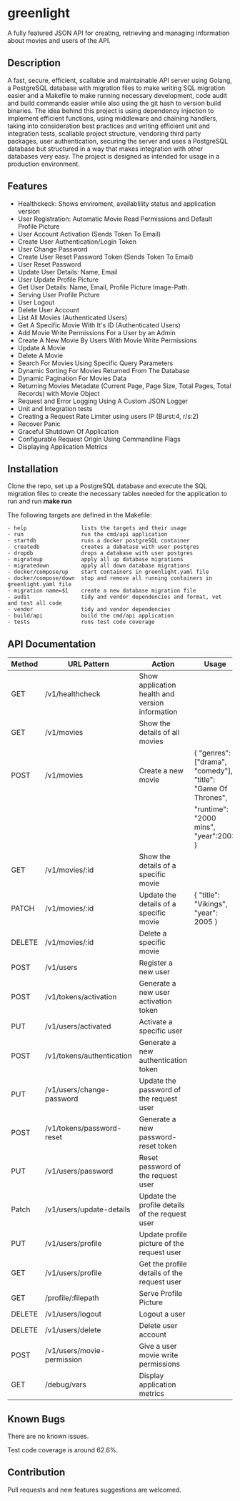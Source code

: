 # greenlight
A fully featured JSON API for creating, retrieving and managing information about movies and users of the API.

## Description
A fast, secure, efficient, scallable and maintainable API server using Golang, a PostgreSQL database with migration files to make writing SQL migration easier and a Makefile to make running necessary development, code audit and build commands easier while also using the git hash to version build binaries. The idea behind this project is using dependency injection to implement efficient functions, using middleware and chaining handlers, taking into consideration best practices and writing efficient unit and integration tests, scallable project structure, vendoring third party packages, user authentication, securing the server and uses a PostgreSQL database but structured in a way that makes integration with other databases very easy. The project is designed as intended for usage in a production environment.

## Features
* Healthckeck: Shows enviroment, availablility status and application version
* User Registration: Automatic Movie Read Permissions and Default Profile Picture
* User Account Activation (Sends Token To Email)
* Create User Authentication/Login Token
* User Change Password
* Create User Reset Password Token (Sends Token To Email)
* User Reset Password
* Update User Details: Name, Email
* User Update Profile Picture
* Get User Details: Name, Email, Profile Picture Image-Path.
* Serving User Profile Picture
* User Logout
* Delete User Account
* List All Movies (Authenticated Users)
* Get A Specific Movie With It's ID (Authenticated Users)
* Add Movie Write Permissions For a User by an Admin
* Create A New Movie By Users With Movie Write Permissions
* Update A Movie 
* Delete A Movie
* Search For Movies Using Specific Query Parameters
* Dynamic Sorting For Movies Returned From The Database
* Dynamic Pagination For Movies Data
* Returning Movies Metadate (Current Page, Page Size, Total Pages, Total Records) with Movie Object 
* Request and Error Logging Using A Custom JSON Logger
* Unit and Integration tests
* Creating a Request Rate Limiter using users IP (Burst:4, r/s:2)
* Recover Panic
* Graceful Shutdown Of Application
* Configurable Request Origin Using Commandline Flags
* Displaying Application Metrics

## Installation
Clone the repo, set up a PostgreSQL database and execute the SQL migration files to create the necessary tables needed for the application to run and run **make run**

The following targets are defined in the Makefile:
```
- help                 lists the targets and their usage
- run                  run the cmd/api application
- startdb              runs a docker postgreSQL container
- createdb             creates a dabatase with user postgres
- dropdb               drops a database with user postgres
- migrateup            apply all up database migrations 
- migratedown          apply all down database migrations
- docker/compose/up    start containers in greenlight.yaml file
- docker/compose/down  stop and remove all running containers in greenlight.yaml file
- migration name=$1    create a new database migration file
- audit                tidy and vendor dependencies and format, vet and test all code
- vendor               tidy and vendor dependencies
- build/api            build the cmd/api application
- tests                runs test code coverage
```

## API Documentation
| Method |   URL Pattern              |  Action                                         |  Usage
|--------|----------------------------|-------------------------------------------------|---------------------------------------------------------------
| GET    | /v1/healthcheck            | Show application health and version information |
| GET    | /v1/movies                 | Show the details of all movies                  |
| POST   | /v1/movies                 | Create a new movie                              | { "genres": ["drama", "comedy"], "title": "Game Of Thrones", 
|        |                            |                                                 | "runtime": "2000 mins", "year":2003 }
| GET    | /v1/movies/:id             | Show the details of a specific movie            |
| PATCH  | /v1/movies/:id             | Update the details of a specific movie          | { "title": "Vikings", "year": 2005 }
| DELETE | /v1/movies/:id             | Delete a specific movie                         |
| POST   | /v1/users                  | Register a new user                             |
| POST   | /v1/tokens/activation      | Generate a new user activation token            |
| PUT    | /v1/users/activated        | Activate a specific user                        |
| POST   | /v1/tokens/authentication  | Generate a new authentication token             |
| PUT    | /v1/users/change-password  | Update the password of the request user         |
| POST   | /v1/tokens/password-reset  | Generate a new password-reset token             |
| PUT    | /v1/users/password         | Reset password of the request user              |
| Patch  | /v1/users/update-details   | Update the profile details of the request user  |
| PUT    | /v1/users/profile          | Update profile picture of the request user      |
| GET    | /v1/users/profile          | Get the profile details of the request user     |
| GET    | /profile/:filepath         | Serve Profile Picture                           |
| DELETE | /v1/users/logout           | Logout a user                                   |
| DELETE | /v1/users/delete           | Delete user account                             |
| POST   | /v1/users/movie-permission | Give a user movie write permissions             |
| GET    | /debug/vars                | Display application metrics                     |

## Known Bugs
There are no known issues.

Test code coverage is around 62.6%.

## Contribution
Pull requests and new features suggestions are welcomed.